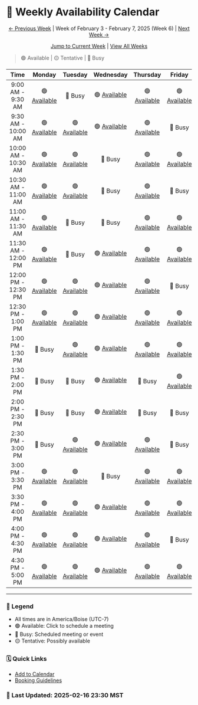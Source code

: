 # 📅 Weekly Availability Calendar

<div align="center">

[← Previous Week](/past/2025-W05.md) | Week of February 3 - February 7, 2025 (Week 6) | [Next Week →](/past/2025-W07.md)

[Jump to Current Week](/README.md) | [View All Weeks](/calendar-index.md)
</div>

> 🟢 Available | 🟡 Tentative | 🔴 Busy 

| Time | Monday | Tuesday | Wednesday | Thursday | Friday |
|:----:|:------:|:--------:|:---------:|:--------:|:------:|
| 9:00 AM - 9:30 AM | 🟢 [Available](https://cal.com) | 🔴 Busy | 🟢 [Available](https://cal.com) | 🟢 [Available](https://cal.com) | 🟢 [Available](https://cal.com) |
| 9:30 AM - 10:00 AM | 🟢 [Available](https://cal.com) | 🟢 [Available](https://cal.com) | 🟢 [Available](https://cal.com) | 🟢 [Available](https://cal.com) | 🔴 Busy |
| 10:00 AM - 10:30 AM | 🟢 [Available](https://cal.com) | 🟢 [Available](https://cal.com) | 🔴 Busy | 🟢 [Available](https://cal.com) | 🟢 [Available](https://cal.com) |
| 10:30 AM - 11:00 AM | 🟢 [Available](https://cal.com) | 🟢 [Available](https://cal.com) | 🔴 Busy | 🟢 [Available](https://cal.com) | 🔴 Busy |
| 11:00 AM - 11:30 AM | 🟢 [Available](https://cal.com) | 🔴 Busy | 🔴 Busy | 🟢 [Available](https://cal.com) | 🟢 [Available](https://cal.com) |
| 11:30 AM - 12:00 PM | 🟢 [Available](https://cal.com) | 🔴 Busy | 🟢 [Available](https://cal.com) | 🟢 [Available](https://cal.com) | 🟢 [Available](https://cal.com) |
| 12:00 PM - 12:30 PM | 🟢 [Available](https://cal.com) | 🟢 [Available](https://cal.com) | 🟢 [Available](https://cal.com) | 🟢 [Available](https://cal.com) | 🔴 Busy |
| 12:30 PM - 1:00 PM | 🟢 [Available](https://cal.com) | 🟢 [Available](https://cal.com) | 🟢 [Available](https://cal.com) | 🟢 [Available](https://cal.com) | 🟢 [Available](https://cal.com) |
| 1:00 PM - 1:30 PM | 🔴 Busy | 🟢 [Available](https://cal.com) | 🟢 [Available](https://cal.com) | 🟢 [Available](https://cal.com) | 🟢 [Available](https://cal.com) |
| 1:30 PM - 2:00 PM | 🔴 Busy | 🔴 Busy | 🟢 [Available](https://cal.com) | 🔴 Busy | 🟢 [Available](https://cal.com) |
| 2:00 PM - 2:30 PM | 🔴 Busy | 🔴 Busy | 🟢 [Available](https://cal.com) | 🔴 Busy | 🔴 Busy |
| 2:30 PM - 3:00 PM | 🔴 Busy | 🟢 [Available](https://cal.com) | 🟢 [Available](https://cal.com) | 🟢 [Available](https://cal.com) | 🔴 Busy |
| 3:00 PM - 3:30 PM | 🟢 [Available](https://cal.com) | 🟢 [Available](https://cal.com) | 🔴 Busy | 🟢 [Available](https://cal.com) | 🟢 [Available](https://cal.com) |
| 3:30 PM - 4:00 PM | 🟢 [Available](https://cal.com) | 🟢 [Available](https://cal.com) | 🟢 [Available](https://cal.com) | 🟢 [Available](https://cal.com) | 🟢 [Available](https://cal.com) |
| 4:00 PM - 4:30 PM | 🟢 [Available](https://cal.com) | 🟢 [Available](https://cal.com) | 🟢 [Available](https://cal.com) | 🟢 [Available](https://cal.com) | 🔴 Busy |
| 4:30 PM - 5:00 PM | 🟢 [Available](https://cal.com) | 🟢 [Available](https://cal.com) | 🟢 [Available](https://cal.com) | 🟢 [Available](https://cal.com) | 🟢 [Available](https://cal.com) |

---
### 📝 Legend
- All times are in America/Boise (UTC-7)
- 🟢 Available: Click to schedule a meeting
- 🔴 Busy: Scheduled meeting or event
- 🟡 Tentative: Possibly available

### 🗓️ Quick Links
- [Add to Calendar](/calendar.ics)
- [Booking Guidelines](/booking-guidelines.md)

### 🔄 Last Updated: 2025-02-16 23:30 MST
